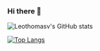 ### Hi there 👋


![Leothomasv's GitHub stats](https://github-readme-stats.vercel.app/api?username=Leothomasv&show_icons=true&theme=gruvbox)


[![Top Langs](https://github-readme-stats.vercel.app/api/top-langs/?username=Leothomasv&layout=demo)](https://github.com/Leothomasv/github-readme-stats&theme=gruvbox)
